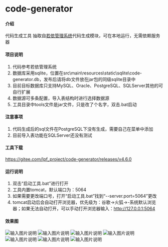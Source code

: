 # code-generator

#### 介绍
代码生成工具
抽取自[若依管理系统](https://gitee.com/y_project/RuoYi)代码生成模块，可在本地运行，无需依赖服务器

#### 项目说明
1. 代码参考若依管理系统
2. 数据库采用sqlite，位置在src\main\resources\static\sqlite\code-generator.db，发布后请将db文件放在jar包的同级sqlite目录中
3. 目前目标数据库只支持MySQL、Oracle、PostgreSQL、SQLServer其他的可自行扩展
4. 数据源可多条配置，导入表结构时进行选择数据源
5. 工具目录中tools文件是jar文件，只是改了个名字，双击.bat启动

#### 注意事项
1. 代码生成后的sql文件在PostgreSQL下没有生成，需要自己在菜单中添加
2. 目前导入表功能在SQLServer还没有测试

#### 工具下载
https://gitee.com/lpf_project/code-generator/releases/v4.6.0

#### 运行说明

1. 双击“启动工具.bat”进行打开
2. 工具内置tomcat，默认端口为：5064
3. 如果需要更改端口号，打开“启动工具.bat”找到“--server.port=5064”更改
4. tomcat启动后会自动打开浏览器，优先级为：谷歌→火狐→-系统默认浏览器；如果无法自动打开，可以手动打开浏览器输入：http://127.0.0.1:5064

#### 效果图
![输入图片说明](https://images.gitee.com/uploads/images/2020/1015/182721_30e89f74_389553.png "数据源.png")
![输入图片说明](https://images.gitee.com/uploads/images/2020/1015/182737_95d1dff4_389553.png "系统配置.png")
![输入图片说明](https://images.gitee.com/uploads/images/2020/1015/182759_29fb2ce6_389553.png "选择数据源.png")
![输入图片说明](https://images.gitee.com/uploads/images/2020/1015/182816_261070dc_389553.png "选择数据源后导入表.png")
![输入图片说明](https://images.gitee.com/uploads/images/2020/1015/182826_b7859006_389553.png "导入成功.png")
![输入图片说明](https://images.gitee.com/uploads/images/2020/1015/182836_c079c269_389553.png "预览.png")
![输入图片说明](https://images.gitee.com/uploads/images/2020/1015/182844_ada9208c_389553.png "字典管理.png")